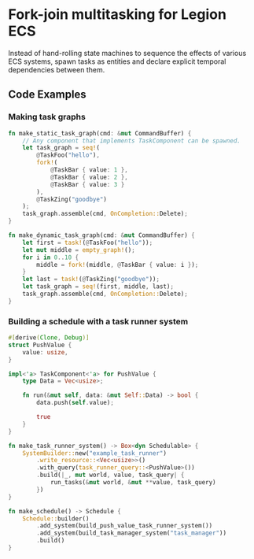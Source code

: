 # Fork-join multitasking for Legion ECS

Instead of hand-rolling state machines to sequence the effects of various ECS systems, spawn
tasks as entities and declare explicit temporal dependencies between them.

## Code Examples

### Making task graphs

```rust
fn make_static_task_graph(cmd: &mut CommandBuffer) {
    // Any component that implements TaskComponent can be spawned.
    let task_graph = seq!(
        @TaskFoo("hello"),
        fork!(
            @TaskBar { value: 1 },
            @TaskBar { value: 2 },
            @TaskBar { value: 3 }
        ),
        @TaskZing("goodbye")
    );
    task_graph.assemble(cmd, OnCompletion::Delete);
}

fn make_dynamic_task_graph(cmd: &mut CommandBuffer) {
    let first = task!(@TaskFoo("hello"));
    let mut middle = empty_graph!();
    for i in 0..10 {
        middle = fork!(middle, @TaskBar { value: i });
    }
    let last = task!(@TaskZing("goodbye"));
    let task_graph = seq!(first, middle, last);
    task_graph.assemble(cmd, OnCompletion::Delete);
}
```

### Building a schedule with a task runner system

```rust
#[derive(Clone, Debug)]
struct PushValue {
    value: usize,
}

impl<'a> TaskComponent<'a> for PushValue {
    type Data = Vec<usize>;

    fn run(&mut self, data: &mut Self::Data) -> bool {
        data.push(self.value);

        true
    }
}

fn make_task_runner_system() -> Box<dyn Schedulable> {
    SystemBuilder::new("example_task_runner")
        .write_resource::<Vec<usize>>()
        .with_query(task_runner_query::<PushValue>())
        .build(|_, mut world, value, task_query| {
            run_tasks(&mut world, &mut **value, task_query)
        })
}

fn make_schedule() -> Schedule {
    Schedule::builder()
        .add_system(build_push_value_task_runner_system())
        .add_system(build_task_manager_system("task_manager"))
        .build()
}
```

